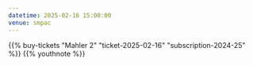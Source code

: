 ```yaml
---
datetime: 2025-02-16 15:00:00
venue: smpac
---
```

{{% buy-tickets "Mahler 2" "ticket-2025-02-16" "subscription-2024-25" %}}
{{% youthnote %}}
